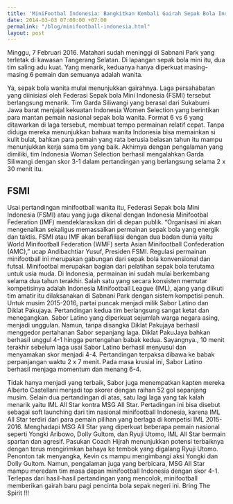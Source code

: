```yaml
---
title: 'MiniFootbal Indonesia: Bangkitkan Kembali Gairah Sepak Bola Indonesia'
date: 2014-03-03 07:00:00 +07:00
permalink: "/blog/minifootball-indonesia.html"
layout: post
---
```


Minggu, 7 Februari 2016. Matahari sudah meninggi di Sabnani Park yang terletak di kawasan Tangerang Selatan. Di lapangan sepak bola mini itu, dua tim saling adu kuat. Yang menarik, keduanya hanya diperkuat masing-masing 6 pemain dan semuanya adalah wanita.  

Ya, sepak bola wanita mulai menunjukkan gairahnya. Laga persahabatan yang diinisiasi oleh Federasi Sepak bola Mini Indonesia (FSMI) tersebut berlangsung menarik. Tim Garda Siliwangi yang berasal dari Sukabumi Jawa barat menjajal kekuatan Indonesia Women Selection  yang berintikan para mantan pemain nasional sepak bola wanita.
Format 6 vs 6 yang ditawarkan di laga tersebut, membuat tempo permainan relatif cepat. Tanpa diduga mereka menunjukkan bahwa wanita Indonesia bisa memainkan si kulit bulat, bahkan para pemain yang rata berusia belasan tahun itu mampu menunjukkan kerja sama tim yang baik. Akhirnya dengan pengalaman yang dimiliki, tim Indonesia Woman Selection berhasil mengalahkan Garda Siliwangi dengan skor 3-1 dalam pertandingan yang berlangsung selama 2 x 30 menit itu.

## FSMI 
Usai pertandingan minifootball wanita itu, Federasi Sepak bola Mini Indonesia (FSMI)  atau yang juga dikenal dengan Indonesia Minifootbal Federation (IMF) mendeklarasikan diri di depan publik. 
“Organisasi ini akan mengenalkan sekaligus memassalkan permainan sepak bola yang energik dan taktis. FSMI atau IMF akan berafiliasi dengan dua badan dunia yaitu World Minifootball Federation (WMF) serta Asian Minifootball Confederation  (AMC),” ucap Andibachtiar Yusuf, Presiden FSMI. 
Regulasi permainan minifootball ini merupakan gabungan dari sepak bola konvensional dan futsal. Minifootbal merupakan bagian dari pelatihan sepak bola terutama untuk usia muda. Di Indonesia, permainan ini sudah mulai berkembang selama dua tahun terakhir. Salah satu yang secara konsisten memutar kompetisinya adalah Indonesia Minifootball League (IML), ajang yang diikuti tim amatir itu dilaksanakan di Sabnani Park dengan sistem kompetisi penuh.
Untuk musim 2015-2016, partai puncak menjadi milik Sabor Latino dan Diklat Pakujaya. Pertandingan kedua tim berlangsung sangat ketat dan menegangkan. Sabor Latino yang diperkuat sejumlah warga negara asing, menjadi unggulan. Namun, tanpa disangka Diklat Pakujaya berhasil menggedor pertahanan Sabor sepanjang laga. Diklat PakuJaya bahkan berhasil unggul 4-1 hingga pertengahan babak kedua.
Sayangnya., 10 menit terakhir sebelum laga usai Sabor Latino berhasil menyusul dan menyamakan skor menjadi 4-4. Pertandingan terpaksa dibawa ke babak perpanjangan waktu 2 x 7 menit. Pada masa krusial ini, Sabor Latino berhasil menjaga momentum dan menang 6-4. 

Tidak hanya menjadi yang terbaik, Sabor juga menempatkan kapten mereka Alberto Castellani menjadi top skorer dengan raihan 52 gol sepanjang musim.
Selain dua pertandingan di atas, satu lagi laga yang tak kalah menarik yaitu IML All Star kontra MSG All Star. Pertadingan ini bisa disebut sebagai soft launching dari tim nasional minifootball Indonesia, karena IML All Star terdiri dari para pemain pilihan yang berlaga di kompetisi IML 2015-2016. Menghadapi MSG All Star  yang diperkuat beberapa pemain nasional seperti Yongki Aribowo, Dolly Gultom, dan Ryuji Utomo, IML All Star bermain spartan dan agresif. Pasukan Coach Hijrah menunjukkan potensi terbaiknya dengan terus mengirimkan bahaya ke tembok yang digalang Ryuji Utomo. Penonton tak menyangka, Kevin cs mampu mengimbangi  aksi Yongki dan Dolly Gultom. 
Namun, pengalaman juga yang berbicara, MSG All Star mampu meredam tim masa depan minifootball Indonesia dengan skor 4-1. Terlepas dari hasil-hasil pertandingan yang mencolok, minifootball memberikan gairah baru pagi pencinta bola sepak negeri ini.
Bring The Spirit !!!